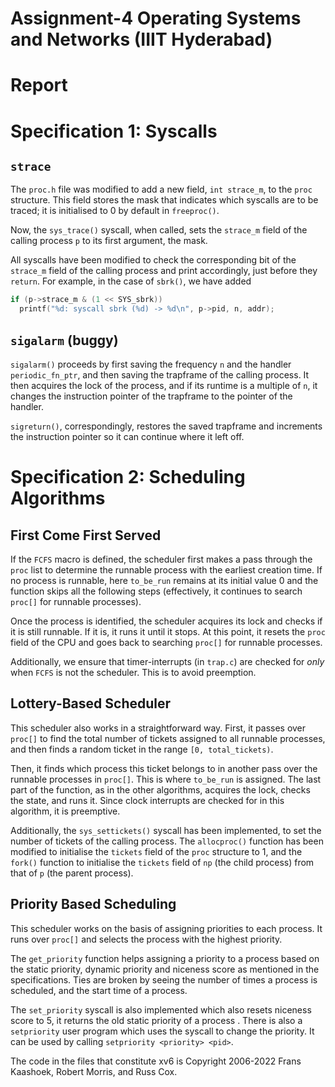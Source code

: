 # Assignment-4 Operating Systems and Networks (IIIT Hyderabad)
# Report

# Specification 1: Syscalls
## `strace`
The `proc.h` file was modified to add a new field, `int strace_m`, to the `proc` structure. This field stores the mask that indicates which syscalls are to be traced; it is initialised to 0 by default in `freeproc()`.

Now, the `sys_trace()` syscall, when called, sets the `strace_m` field of the calling process `p` to its first argument, the mask.

All syscalls have been modified to check the corresponding bit of the `strace_m` field of the calling process and print accordingly, just before they `return`. For example, in the case of `sbrk()`, we have added
```c
if (p->strace_m & (1 << SYS_sbrk))
  printf("%d: syscall sbrk (%d) -> %d\n", p->pid, n, addr);
```

## `sigalarm` (buggy)
`sigalarm()` proceeds by first saving the frequency `n` and the handler `periodic_fn_ptr`, and then saving the trapframe of the calling process. It then acquires the lock of the process, and if its runtime is a multiple of `n`, it changes the instruction pointer of the trapframe to the pointer of the handler.

`sigreturn()`, correspondingly, restores the saved trapframe and increments the instruction pointer so it can continue where it left off.

# Specification 2: Scheduling Algorithms
## First Come First Served
If the `FCFS` macro is defined, the scheduler first makes a pass through the `proc` list to determine the runnable process with the earliest creation time. If no process is runnable, here `to_be_run` remains at its initial value 0 and the function skips all the following steps (effectively, it continues to search `proc[]` for runnable processes).

Once the process is identified, the scheduler acquires its lock and checks if it is still runnable. If it is, it runs it until it stops. At this point, it resets the `proc` field of the CPU and goes back to searching `proc[]` for runnable processes.

Additionally, we ensure that timer-interrupts (in `trap.c`) are checked for *only* when `FCFS` is not the scheduler. This is to avoid preemption.

## Lottery-Based Scheduler
This scheduler also works in a straightforward way. First, it passes over `proc[]` to find the total number of tickets assigned to all runnable processes, and then finds a random ticket in the range `[0, total_tickets)`.

Then, it finds which process this ticket belongs to in another pass over the runnable processes in `proc[]`. This is where `to_be_run` is assigned. The last part of the function, as in the other algorithms, acquires the lock, checks the state, and runs it. Since clock interrupts are checked for in this algorithm, it is preemptive.

Additionally, the `sys_settickets()` syscall has been implemented, to set the number of tickets of the calling process. The `allocproc()` function has been modified to initialise the `tickets` field of the `proc` structure to 1, and the `fork()` function to initialise the `tickets` field of `np` (the child process) from that of `p` (the parent process).

## Priority Based Scheduling 
This scheduler works on the basis of assigning priorities to each process. It runs over `proc[]` and selects the process with the highest priority. 

The `get_priority` function helps assigning a priority to a process based on the static priority, dynamic priority and niceness score as mentioned in the specifications. Ties are broken by seeing the number of times a process is scheduled, and the start time of a process. 

The `set_priority` syscall is also implemented which also resets niceness score to 5, it returns the old static priority of a process . There is also a `setpriority` user program which uses the syscall to change the priority. It can be used by calling `setpriority <priority> <pid>`.

The code in the files that constitute xv6 is
Copyright 2006-2022 Frans Kaashoek, Robert Morris, and Russ Cox.
